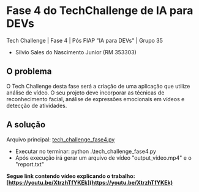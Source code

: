 # Fase 4 do TechChallenge de IA para DEVs
Tech Challenge | Fase 4 | Pós FIAP "IA para DEVs" | Grupo 35

- Silvio Sales do Nascimento Junior (RM 353303)

## O problema
O Tech Challenge desta fase será a criação de uma aplicação que utilize análise de vídeo. O seu projeto deve incorporar as técnicas de reconhecimento facial, análise de expressões emocionais em vídeos e detecção de atividades.

## A solução
Arquivo principal: [tech_challenge_fase4.py](https://github.com/silviosnjr/Fase4_TechChallenge/blob/main/tech_challenge_fase4.py)

* Executar no terminar: python .\tech_challenge_fase4.py
* Após execução irá gerar um arquivo de vídeo "output_video.mp4" e o "report.txt"

**Segue link contendo vídeo explicando o trabalho: [https://youtu.be/XtrzhTfYKEk](https://youtu.be/XtrzhTfYKEk)**
